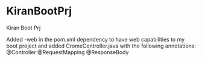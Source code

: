 # KiranBootPrj
Kiran Boot Prj

Added -web in the pom.xml dependency to have web capabilities to my boot project
and added CromeController.java with the following annotations:
@Controller
@RequestMapping
@ResponseBody
